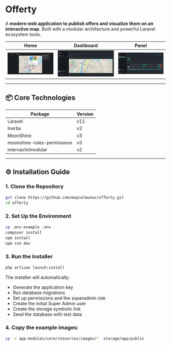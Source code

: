 # Offerty

A **modern web application to publish offers and visualize them on an interactive map.** Built with a modular architecture and powerful Laravel ecosystem tools.

| Home | Dashboard | Panel |
|:----:|:----------:|:-----:|
| ![home](./_docs/home.webp) | ![dashboard](./_docs/dashboard.webp) | ![panel](./_docs/panel.webp) |


---

## 📦 **Core Technologies**

| Package                     | Version |
| --------------------------- | ------- |
| Laravel                     | v11     |
| Inertia                     | v2      |
| MoonShine                   | v3      |
| moonshine-roles-permissions | v3      |
| internachi/modular          | v2      |

---

## ⚙️ **Installation Guide**

### 1. Clone the Repository

```bash
git clone https://github.com/maycolmunoz/offerty.git
cd offerty
```

### 2. Set Up the Environment

```bash
cp .env.example .env
composer install
npm install
npm run dev
```

### 3. Run the Installer

```bash
php artisan launch:install
```

The installer will automatically:

- Generate the application key
- Run database migrations
- Set up permissions and the superadmin role
- Create the initial Super Admin user
- Create the storage symbolic link
- Seed the database with test data

### 4. Copy the example images:

```bash
cp -r app-modules/core/resources/images/*  storage/app/public
```
